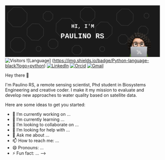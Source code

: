 ![Paulino's GitHub Banner](./assets/banner.svg)
![Visitors](https://api.visitorbadge.io/api/visitors?path=https%3A%2F%2Fgithub.com%2Frejane-paulino%2Frejane-paulino.git&label=visitors&countColor=%23ba68c8&style=flat)
![Language] (https://img.shields.io/badge/Python-language-black?logo=python)
[![LinkedIn](https://img.shields.io/badge/LinkedIn-black?logo=linkedin)](https://www.linkedin.com/in/rejane-paulino-170659157/)
[![Orcid](https://img.shields.io/badge/Orcid-black?logo=orcid)](https://orcid.org/my-orcid?orcid=0000-0002-7295-8942)
[![Gmail](https://img.shields.io/badge/Gmail-black?logo=gmail)](mailto:rejane.dspaulino@gmail.com)

Hey there 👋 

I'm Paulino RS, a remote sensing scientist, Phd student in Biosystems Engineering and creative coder. I make it my mission to evaluate and develop new approaches to water quality based on satellite data.


Here are some ideas to get you started:

- 🔭 I’m currently working on ...
- 🌱 I’m currently learning ...
- 👯 I’m looking to collaborate on ...
- 🤔 I’m looking for help with ...
- 💬 Ask me about ...
- 📫 How to reach me: ...
- 😄 Pronouns: ...
- ⚡ Fun fact: ...
-->
